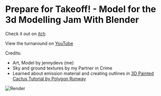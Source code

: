 # Prepare for Takeoff! - Model for the 3d Modelling Jam With Blender

Check it out on [itch](https://jennydevs.itch.io/prepare-for-takeoff)

View the turnaround on [YouTube](https://www.youtube.com/watch?v=cjbK8Gei-Dg)

Credits:

- Art, Model by jennydevs (me)
- Sky and ground textures by my Partner in Crime
- Learned about emission material and creating outlines in [3D Painted Cactus Tutorial by Polygon Runway](https://www.youtube.com/watch?v=BScbQjfTMfs)

![Render](https://github.com/user-attachments/assets/66504884-d832-4e7e-a539-8cd9ee700c6b)
